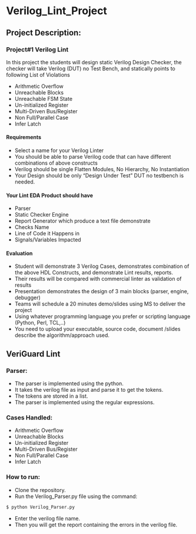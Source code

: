 # Verilog_Lint_Project
## Project Description:
### Project#1 Verilog Lint
In this project the students will design static Verilog Design Checker, the checker will take Verilog (DUT) no Test Bench, and statically points to following List of Violations
- Arithmetic Overflow
- Unreachable Blocks
- Unreachable FSM State
- Un-initialized Register
- Multi-Driven Bus/Register
- Non Full/Parallel Case
- Infer Latch
#### Requirements
- Select a name for your Verilog Linter
- You should be able to parse Verilog code that can have different combinations of above
constructs
- Verilog should be single Flatten Modules, No Hierarchy, No Instantiation
- Your Design should be only “Design Under Test” DUT no testbench is needed.
#### Your Lint EDA Product should have
- Parser
- Static Checker Engine
- Report Generator which produce a text file demonstrate
- Checks Name
- Line of Code it Happens in
- Signals/Variables Impacted
#### Evaluation
- Student will demonstrate 3 Verilog Cases, demonstrates combination of the above HDL Constructs, and demonstrate Lint results, reports.
- Their results will be compared with commercial linter as validation of results
- Presentation demonstrates the design of 3 main blocks (parser, engine, debugger)
- Teams will schedule a 20 minutes demo/slides using MS to deliver the project
- Using whatever programming language you prefer or scripting language (Python, Perl, TCL,..)
- You need to upload your executable, source code, document /slides describe the algorithm/approach used.

## VeriGuard Lint
### Parser:
- The parser is implemented using the python.
- It takes the verilog file as input and parse it to get the tokens.
- The tokens are stored in a list.
- The parser is implemented using the regular expressions.
### Cases Handled:
- Arithmetic Overflow
- Unreachable Blocks
- Un-initialized Register
- Multi-Driven Bus/Register
- Non Full/Parallel Case
- Infer Latch
### How to run:
- Clone the repository.
- Run the Verilog_Parser.py file using the command:
```sh
$ python Verilog_Parser.py
```
- Enter the verilog file name.
- Then you will get the report containing the errors in the verilog file.